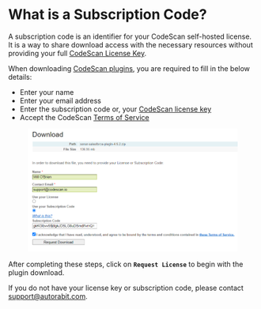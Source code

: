 # What is a Subscription Code?

A subscription code is an identifier for your CodeScan self-hosted license. It is a way to share download access with the necessary resources without providing your full [CodeScan License Key](https://knowledgebase.autorabit.com/codescan/docs/what-is-a-codescan-license-key).

When downloading [CodeScan plugins](https://www.codescan.io/products/editor-plugins/), you are required to fill in the below details:

* Enter your name
* Enter your email address
* Enter the subscription code or, your [CodeScan license key](https://knowledgebase.autorabit.com/codescan/docs/what-is-a-codescan-license-key)
* Accept the CodeScan [Terms of Service](https://www.codescan.io/tos/self-hosted/)

<figure><img src="../../../../.gitbook/assets/image (430).png" alt="" width="563"><figcaption></figcaption></figure>

After completing these steps, click on **`Request License`** to begin with the plugin download.

If you do not have your license key or subscription code, please contact [support@autorabit.com](mailto:support@autorabit.com).
